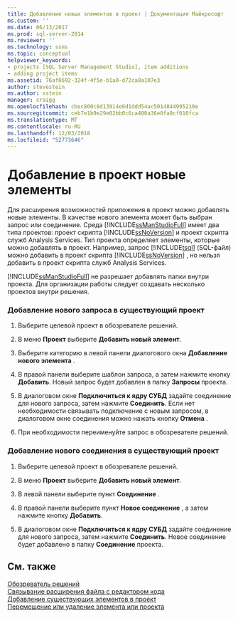 ```yaml
---
title: Добавление новых элементов в проект | Документация Майкрософт
ms.custom: ''
ms.date: 06/13/2017
ms.prod: sql-server-2014
ms.reviewer: ''
ms.technology: ssms
ms.topic: conceptual
helpviewer_keywords:
- projects [SQL Server Management Studio], item additions
- adding project items
ms.assetid: 76af8692-324f-4f5e-b1a0-d72ca8a107e3
author: stevestein
ms.author: sstein
manager: craigg
ms.openlocfilehash: cbec800c8d13914e0d1ddd54ac5014844995210e
ms.sourcegitcommit: ceb7e1b9e29e02bb0c6ca400a36e0fa9cf010fca
ms.translationtype: MT
ms.contentlocale: ru-RU
ms.lasthandoff: 12/03/2018
ms.locfileid: "52773646"
---
```

# <a name="add-new-items-to-a-project"></a>Добавление в проект новые элементы
  Для расширения возможностей приложения в проект можно добавлять новые элементы. В качестве нового элемента может быть выбран запрос или соединение. Среда [!INCLUDE[ssManStudioFull](../../includes/ssmanstudiofull-md.md)] имеет два типа проектов: проект скрипта [!INCLUDE[ssNoVersion](../../includes/ssnoversion-md.md)] и проект скрипта служб Analysis Services. Тип проекта определяет элементы, которые можно добавлять в проект. Например, запрос [!INCLUDE[tsql](../../includes/tsql-md.md)] (SQL-файл) можно добавить в проект скрипта [!INCLUDE[ssNoVersion](../../includes/ssnoversion-md.md)] , но нельзя добавить в проект скрипта служб Analysis Services.  
  
 [!INCLUDE[ssManStudioFull](../../includes/ssmanstudiofull-md.md)] не разрешает добавлять папки внутри проекта. Для организации работы следует создавать несколько проектов внутри решения.  
  
### <a name="to-add-a-new-query-to-an-existing-project"></a>Добавление нового запроса в существующий проект  
  
1.  Выберите целевой проект в обозревателе решений.  
  
2.  В меню **Проект** выберите **Добавить новый элемент**.  
  
3.  Выберите категорию в левой панели диалогового окна **Добавление нового элемента** .  
  
4.  В правой панели выберите шаблон запроса, а затем нажмите кнопку **Добавить**. Новый запрос будет добавлен в папку **Запросы** проекта.  
  
5.  В диалоговом окне **Подключиться к ядру СУБД** задайте соединение для нового запроса, затем нажмите **Соединить**. Если нет необходимости связывать подключение с новым запросом, в диалоговом окне соединения можно нажать кнопку **Отмена** .  
  
6.  При необходимости переименуйте запрос в обозревателе решений.  
  
### <a name="to-add-a-new-connection-to-an-existing-project"></a>Добавление нового соединения в существующий проект  
  
1.  Выберите целевой проект в обозревателе решений.  
  
2.  В меню **Проект** выберите **Добавить новый элемент**.  
  
3.  В левой панели выберите пункт **Соединение** .  
  
4.  В правой панели выберите пункт **Новое соединение** , а затем нажмите кнопку **Добавить**.  
  
5.  В диалоговом окне **Подключиться к ядру СУБД** задайте соединение для нового запроса, затем нажмите **Соединить**. Новое соединение будет добавлено в папку **Соединение** проекта.  
  
## <a name="see-also"></a>См. также  
 [Обозреватель решений](solution-explorer.md)   
 [Связывание расширения файла с редактором кода](../../relational-databases/scripting/associate-file-extensions-to-a-code-editor.md)   
 [Добавление существующих элементов в проект](add-existing-items-to-a-project.md)   
 [Перемещение или удаление элемента или проекта](remove-or-delete-an-item-or-project.md)  
  
  
